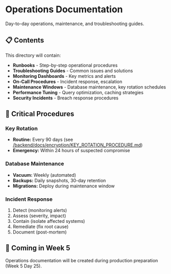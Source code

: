 # Operations Documentation

Day-to-day operations, maintenance, and troubleshooting guides.

## 📋 Contents

This directory will contain:

- **Runbooks** - Step-by-step operational procedures
- **Troubleshooting Guides** - Common issues and solutions
- **Monitoring Dashboards** - Key metrics and alerts
- **On-Call Procedures** - Incident response, escalation
- **Maintenance Windows** - Database maintenance, key rotation schedules
- **Performance Tuning** - Query optimization, caching strategies
- **Security Incidents** - Breach response procedures

## 🚨 Critical Procedures

### Key Rotation
- **Routine:** Every 90 days (see [/backend/docs/encryption/KEY_ROTATION_PROCEDURE.md](../../backend/docs/encryption/KEY_ROTATION_PROCEDURE.md))
- **Emergency:** Within 24 hours of suspected compromise

### Database Maintenance
- **Vacuum:** Weekly (automated)
- **Backups:** Daily snapshots, 30-day retention
- **Migrations:** Deploy during maintenance window

### Incident Response
1. Detect (monitoring alerts)
2. Assess (severity, impact)
3. Contain (isolate affected systems)
4. Remediate (fix root cause)
5. Document (post-mortem)

## 🚀 Coming in Week 5

Operations documentation will be created during production preparation (Week 5 Day 25).
